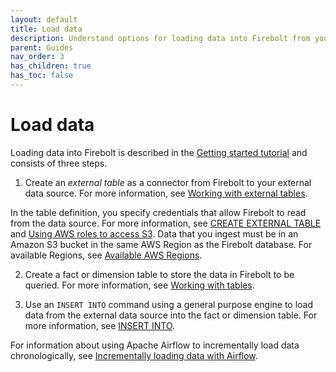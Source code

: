 ```yaml
---
layout: default
title: Load data
description: Understand options for loading data into Firebolt from your data lake.
parent: Guides
nav_order: 3
has_children: true
has_toc: false
---
```


# Load data

Loading data into Firebolt is described in the [Getting started tutorial](../getting-started.md) and consists of three steps.

1. Create an *external table* as a connector from Firebolt to your external data source. For more information, see [Working with external tables](working-with-external-tables.md).  

  In the table definition, you specify credentials that allow Firebolt to read from the data source. For more information, see [CREATE EXTERNAL TABLE](../sql-reference/commands/create-external-table.md) and [Using AWS roles to access S3](configuring-aws-role-to-access-amazon-s3.md). Data that you ingest must be in an Amazon S3 bucket in the same AWS Region as the Firebolt database. For available Regions, see [Available AWS Regions](../general-reference/available-regions.md).

2. Create a fact or dimension table to store the data in Firebolt to be queried. For more information, see [Working with tables](../working-with-tables.md).  

3. Use an `INSERT INTO` command using a general purpose engine to load data from the external data source into the fact or dimension table. For more information, see [INSERT INTO](../sql-reference/commands/insert-into.md).

For information about using Apache Airflow to incrementally load data chronologically, see [Incrementally loading data with Airflow](incrementally-loading-data.md).
